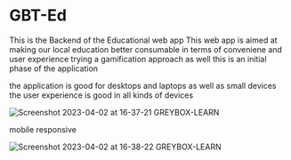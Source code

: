 # GBT-Ed
This is the Backend of the Educational web app
This web app is aimed at making our local education better consumable in terms of conveniene and user experience
trying a gamification approach as well 
this is an initial phase of the application

the application is good for desktops and laptops as well as small devices the user experience is good in all kinds of devices



![Screenshot 2023-04-02 at 16-37-21 GREYBOX-LEARN](https://user-images.githubusercontent.com/100442560/229359768-fd051f15-227f-4a06-b8bb-d6f8bb67b99c.png)

mobile responsive

![Screenshot 2023-04-02 at 16-38-22 GREYBOX-LEARN](https://user-images.githubusercontent.com/100442560/229359810-0a80cc30-bf15-46c2-97cd-dc46b0d5e7d0.png)
